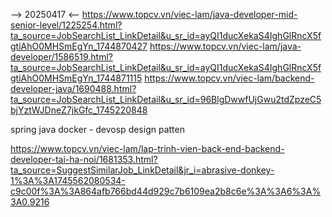--> 20250417 <--
https://www.topcv.vn/viec-lam/java-developer-mid-senior-level/1225254.html?ta_source=JobSearchList_LinkDetail&u_sr_id=ayQI1ducXekaS4IghGlRncX5fgtiAhO0MHSmEgYn_1744870427
https://www.topcv.vn/viec-lam/java-developer/1586519.html?ta_source=JobSearchList_LinkDetail&u_sr_id=ayQI1ducXekaS4IghGlRncX5fgtiAhO0MHSmEgYn_1744871115
https://www.topcv.vn/viec-lam/backend-developer-java/1690488.html?ta_source=JobSearchList_LinkDetail&u_sr_id=96BlgDwwfUjGwu2tdZpzeC5bjYztWJDneZ7jkGfc_1745220848

spring 
java
docker - devosp
design patten

https://www.topcv.vn/viec-lam/lap-trinh-vien-back-end-backend-developer-tai-ha-noi/1681353.html?ta_source=SuggestSimilarJob_LinkDetail&jr_i=abrasive-donkey-1%3A%3A1745562080534-c9c00f%3A%3A864afb766bd44d929c7b6109ea2b8c6e%3A%3A6%3A%3A0.9216

